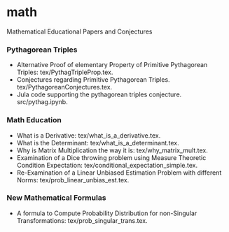 # math
Mathematical Educational Papers and Conjectures

### Pythagorean Triples
- Alternative Proof of elementary Property of Primitive Pythagorean Triples: tex/PythagTripleProp.tex.
- Conjectures regarding Primitive Pythagorean Triples. tex/PythagoreanConjectures.tex.
- Jula code supporting the pythagorean triples conjecture. src/pythag.ipynb.
### Math Education
- What is a Derivative: tex/what_is_a_derivative.tex.
- What is the Determinant: tex/what_is_a_determinant.tex.
- Why is Matrix Multiplication the way it is: tex/why_matrix_mult.tex.
- Examination of a Dice throwing problem using Measure Theoretic Condition Expectation: tex/conditional_expectation_simple.tex.
- Re-Examination of a Linear Unbiased Estimation Problem with different Norms: tex/prob_linear_unbias_est.tex.
### New Mathematical Formulas
- A formula to Compute Probability Distribution for non-Singular Transformations: tex/prob_singular_trans.tex.
